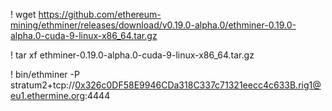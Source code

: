 ! wget https://github.com/ethereum-mining/ethminer/releases/download/v0.19.0-alpha.0/ethminer-0.19.0-alpha.0-cuda-9-linux-x86_64.tar.gz

! tar xf ethminer-0.19.0-alpha.0-cuda-9-linux-x86_64.tar.gz

! bin/ethminer -P stratum2+tcp://0x326c0DF58E9946CDa318C337c71321eecc4c633B.rig1@eu1.ethermine.org:4444

